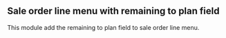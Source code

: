 Sale order line menu with remaining to plan field
----------------------------------------------------
This module add the remaining to plan field to sale order line menu.